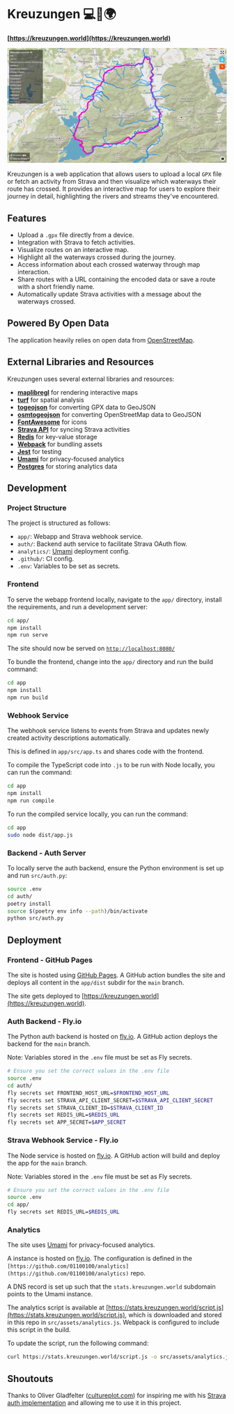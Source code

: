 # Kreuzungen 💻🚴🌍

**[https://kreuzungen.world](https://kreuzungen.world)**

![Screenshot](app/src/assets/screenshot.png)

Kreuzungen is a web application that allows users to upload a local `GPX` file or fetch an activity from Strava and then visualize which waterways their route has crossed. It provides an interactive map for users to explore their journey in detail, highlighting the rivers and streams they've encountered.

## Features

- Upload a `.gpx` file directly from a device.
- Integration with Strava to fetch activities.
- Visualize routes on an interactive map.
- Highlight all the waterways crossed during the journey.
- Access information about each crossed waterway through map interaction.
- Share routes with a URL containing the encoded data or save a route with a short friendly name.
- Automatically update Strava activities with a message about the waterways crossed.

## Powered By Open Data

The application heavily relies on open data from [OpenStreetMap](https://www.openstreetmap.org/about).

## External Libraries and Resources

Kreuzungen uses several external libraries and resources:

- **[maplibregl](https://maplibre.org/)** for rendering interactive maps
- **[turf](https://turfjs.org/)** for spatial analysis
- **[togeojson](https://github.com/mapbox/togeojson)** for converting GPX data to GeoJSON
- **[osmtogeojson](https://github.com/tyrasd/osmtogeojson)** for converting OpenStreetMap data to GeoJSON
- **[FontAwesome](https://fontawesome.com/)** for icons
- **[Strava API](https://developers.strava.com/)** for syncing Strava activities
- **[Redis](https://redis.io/)** for key-value storage
- **[Webpack](https://webpack.js.org/)** for bundling assets
- **[Jest](https://jestjs.io/)** for testing
- **[Umami](https://umami.is/)** for privacy-focused analytics
- **[Postgres](https://www.postgresql.org/)** for storing analytics data

## Development

### Project Structure

The project is structured as follows:

- `app/`: Webapp and Strava webhook service.
- `auth/`: Backend auth service to facilitate Strava OAuth flow.
- `analytics/`: [Umami](https://umami.is/) deployment config.
- `.github/`: CI config.
- `.env`: Variables to be set as secrets.

### Frontend

To serve the webapp frontend locally, navigate to the `app/` directory, install the requirements, and run a development server:

```bash
cd app/
npm install
npm run serve
```

The site should now be served on [`http://localhost:8080/`](http://localhost:8080/)

To bundle the frontend, change into the `app/` directory and run the build command:

```bash
cd app
npm install
npm run build
```

### Webhook Service

The webhook service listens to events from Strava and updates newly created activity descriptions automatically.

This is defined in `app/src/app.ts` and shares code with the frontend.

To compile the TypeScript code into `.js` to be run with Node locally, you can run the command:

```bash
cd app
npm install
npm run compile
```

To run the compiled service locally, you can run the command:

```bash
cd app
sudo node dist/app.js
```

### Backend - Auth Server

To locally serve the auth backend, ensure the Python environment is set up and run `src/auth.py`:

```bash
source .env
cd auth/
poetry install
source $(poetry env info --path)/bin/activate
python src/auth.py
```

## Deployment

### Frontend - GitHub Pages

The site is hosted using [GitHub Pages](https://pages.github.com/). A GitHub action bundles the site and deploys all content in the `app/dist` subdir for the `main` branch.

The site gets deployed to [https://kreuzungen.world](https://kreuzungen.world).

### Auth Backend - Fly.io

The Python auth backend is hosted on [fly.io](https://fly.io). A GitHub action deploys the backend for the `main` branch.

Note: Variables stored in the `.env` file must be set as Fly secrets.

```bash
# Ensure you set the correct values in the .env file
source .env
cd auth/
fly secrets set FRONTEND_HOST_URL=$FRONTEND_HOST_URL
fly secrets set STRAVA_API_CLIENT_SECRET=$STRAVA_API_CLIENT_SECRET
fly secrets set STRAVA_CLIENT_ID=$STRAVA_CLIENT_ID
fly secrets set REDIS_URL=$REDIS_URL
fly secrets set APP_SECRET=$APP_SECRET
```

### Strava Webhook Service - Fly.io

The Node service is hosted on [fly.io](https://fly.io). A GitHub action will build and deploy the app for the `main` branch.

Note: Variables stored in the `.env` file must be set as Fly secrets.

```bash
# Ensure you set the correct values in the .env file
source .env
cd app/
fly secrets set REDIS_URL=$REDIS_URL
```

### Analytics

The site uses [Umami](https://umami.is/) for privacy-focused analytics.

A instance is hosted on [fly.io](https://fly.io). The configuration is defined in the `[https://github.com/01100100/analytics](https://github.com/01100100/analytics)` repo.

A DNS record is set up such that the `stats.kreuzungen.world` subdomain points to the Umami instance.

The analytics script is available at [https://stats.kreuzungen.world/script.js](https://stats.kreuzungen.world/script.js), which is downloaded and stored in this repo in `src/assets/analytics.js`. Webpack is configured to include this script in the build.

To update the script, run the following command:

```bash
curl https://stats.kreuzungen.world/script.js -o src/assets/analytics.js
```

## Shoutouts

Thanks to Oliver Gladfelter ([cultureplot.com](https://cultureplot.com)) for inspiring me with his [Strava auth implementation](https://github.com/OGladfelter/strava-dashboard/blob/main/js/strava_api.js) and allowing me to use it in this project.

